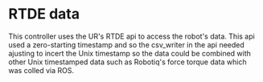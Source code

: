 # RTDE data
This controller uses the UR's RTDE api to access the robot's data.
This api used a zero-starting timestamp and so the csv_writer in the api needed ajusting to incert the Unix timestamp so the data could be combined with other Unix timestamped data such as Robotiq's force torque data which was colled via ROS.
